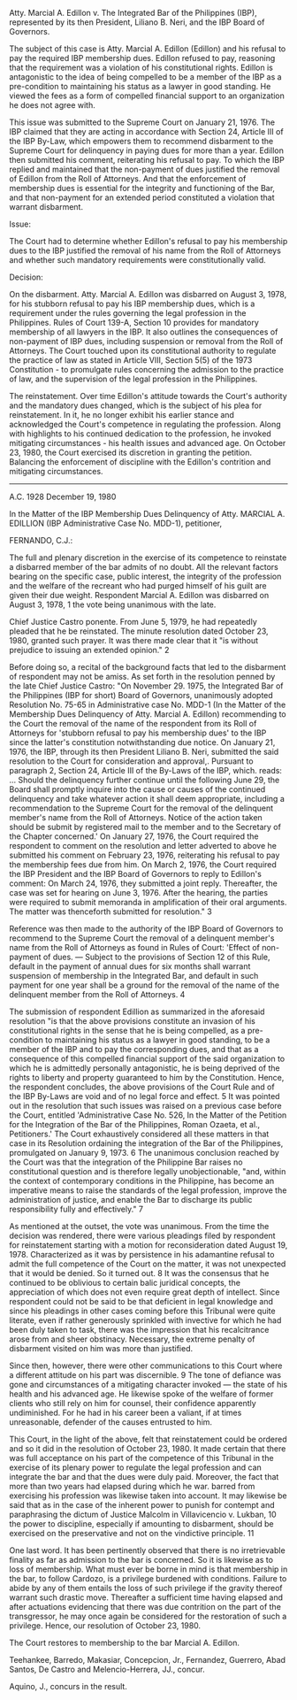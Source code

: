 Atty. Marcial A. Edillon
v.
The Integrated Bar of the Philippines (IBP), represented by its then President, Liliano B. Neri, and the IBP Board of Governors.

The subject of this case is  Atty. Marcial A. Edillon (Edillon) and his refusal to pay the required IBP membership dues. Edillon refused to pay, reasoning that the requirement was a violation of his constitutional rights. Edillon is antagonistic to the idea of being compelled to be a member of the IBP as a pre-condition to maintaining his status as a lawyer in good standing. He viewed the fees as a form of compelled financial support to an organization he does not agree with.

This issue was submitted to the Supreme Court on January 21, 1976. The IBP claimed that they are acting in accordance with Section 24, Article III of the IBP By-Law, which empowers them to recommend disbarment to the Supreme Court for delinquency in paying dues for more than a year. Edillon then submitted his comment, reiterating his refusal to pay. To which the IBP replied and maintained that the non-payment of dues justified the removal of Edillon from the Roll of Attorneys. And that the enforcement of membership dues is essential for the integrity and functioning of the Bar, and that non-payment for an extended period constituted a violation that warrant disbarment.

Issue:

The Court had to determine whether Edillon's refusal to pay his membership dues to the IBP justified the removal of his name from the Roll of Attorneys and whether such mandatory requirements were constitutionally valid.

Decision:

On the disbarment. Atty. Marcial A. Edillon was  disbarred on August 3, 1978, for his stubborn refusal to pay his IBP membership dues, which is a requirement under the rules governing the legal profession in the Philippines.  Rules of Court 139-A, Section 10 provides for mandatory membership of all lawyers in the IBP. It also outlines the consequences of non-payment of IBP dues, including suspension or removal from the Roll of Attorneys. The Court touched upon its constitutional authority  to regulate the practice of law as stated in Article VIII, Section 5(5) of the 1973 Constitution - to promulgate rules concerning the admission to the practice of law, and the supervision of the legal profession in the Philippines. 

The reinstatement. Over time Edillon's attitude towards the Court's authority and the mandatory dues changed, which is the subject of his plea for reinstatement. In it, he no longer exhibit his earlier stance and acknowledged the Court's competence in regulating the profession. Along with highlights to his continued dedication to the profession, he invoked mitigating circumstances - his health issues and advanced age.  On October 23, 1980, the Court exercised its discretion in granting the petition. Balancing the enforcement of discipline with the Edillon's contrition and mitigating circumstances.


---


A.C. 1928 December 19, 1980

  

In the Matter of the IBP Membership Dues Delinquency of Atty. MARCIAL A. EDILLION (IBP Administrative Case No. MDD-1), petitioner,

  

  

FERNANDO, C.J.:

  

The full and plenary discretion in the exercise of its competence to reinstate a disbarred member of the bar admits of no doubt. All the relevant factors bearing on the specific case, public interest, the integrity of the profession and the welfare of the recreant who had purged himself of his guilt are given their due weight. Respondent Marcial A. Edillon was disbarred on August 3, 1978, 1 the vote being unanimous with the late.

  

Chief Justice Castro ponente. From June 5, 1979, he had repeatedly pleaded that he be reinstated. The minute resolution dated October 23, 1980, granted such prayer. It was there made clear that it "is without prejudice to issuing an extended opinion." 2

  

Before doing so, a recital of the background facts that led to the disbarment of respondent may not be amiss. As set forth in the resolution penned by the late Chief Justice Castro: "On November 29. 1975, the Integrated Bar of the Philippines (IBP for short) Board of Governors, unanimously adopted Resolution No. 75-65 in Administrative case No. MDD-1 (In the Matter of the Membership Dues Delinquency of Atty. Marcial A. Edillon) recommending to the Court the removal of the name of the respondent from its Roll of Attorneys for 'stubborn refusal to pay his membership dues' to the IBP since the latter's constitution notwithstanding due notice. On January 21, 1976, the IBP, through its then President Liliano B. Neri, submitted the said resolution to the Court for consideration and approval,. Pursuant to paragraph 2, Section 24, Article III of the By-Laws of the IBP, which. reads: ... Should the delinquency further continue until the following June 29, the Board shall promptly inquire into the cause or causes of the continued delinquency and take whatever action it shall deem appropriate, including a recommendation to the Supreme Court for the removal of the delinquent member's name from the Roll of Attorneys. Notice of the action taken should be submit by registered mail to the member and to the Secretary of the Chapter concerned.' On January 27, 1976, the Court required the respondent to comment on the resolution and letter adverted to above he submitted his comment on February 23, 1976, reiterating his refusal to pay the membership fees due from him. On March 2, 1976, the Court required the IBP President and the IBP Board of Governors to reply to Edillon's comment: On March 24, 1976, they submitted a joint reply. Thereafter, the case was set for hearing on June 3, 1976. After the hearing, the parties were required to submit memoranda in amplification of their oral arguments. The matter was thenceforth submitted for resolution." 3

  

Reference was then made to the authority of the IBP Board of Governors to recommend to the Supreme Court the removal of a delinquent member's name from the Roll of Attorneys as found in Rules of Court: 'Effect of non-payment of dues. — Subject to the provisions of Section 12 of this Rule, default in the payment of annual dues for six months shall warrant suspension of membership in the Integrated Bar, and default in such payment for one year shall be a ground for the removal of the name of the delinquent member from the Roll of Attorneys. 4

  

The submission of respondent Edillion as summarized in the aforesaid resolution "is that the above provisions constitute an invasion of his constitutional rights in the sense that he is being compelled, as a pre-condition to maintaining his status as a lawyer in good standing, to be a member of the IBP and to pay the corresponding dues, and that as a consequence of this compelled financial support of the said organization to which he is admittedly personally antagonistic, he is being deprived of the rights to liberty and property guaranteed to him by the Constitution. Hence, the respondent concludes, the above provisions of the Court Rule and of the IBP By-Laws are void and of no legal force and effect. 5 It was pointed out in the resolution that such issues was raised on a previous case before the Court, entitled 'Administrative Case No. 526, In the Matter of the Petition for the Integration of the Bar of the Philippines, Roman Ozaeta, et al., Petitioners.' The Court exhaustively considered all these matters in that case in its Resolution ordaining the integration of the Bar of the Philippines, promulgated on January 9, 1973. 6 The unanimous conclusion reached by the Court was that the integration of the Philippine Bar raises no constitutional question and is therefore legally unobjectionable, "and, within the context of contemporary conditions in the Philippine, has become an imperative means to raise the standards of the legal profession, improve the administration of justice, and enable the Bar to discharge its public responsibility fully and effectively." 7

  

As mentioned at the outset, the vote was unanimous. From the time the decision was rendered, there were various pleadings filed by respondent for reinstatement starting with a motion for reconsideration dated August 19, 1978. Characterized as it was by persistence in his adamantine refusal to admit the full competence of the Court on the matter, it was not unexpected that it would be denied. So it turned out. 8 It was the consensus that he continued to be oblivious to certain balic juridical concepts, the appreciation of which does not even require great depth of intellect. Since respondent could not be said to be that deficient in legal knowledge and since his pleadings in other cases coming before this Tribunal were quite literate, even if rather generously sprinkled with invective for which he had been duly taken to task, there was the impression that his recalcitrance arose from and sheer obstinacy. Necessary, the extreme penalty of disbarment visited on him was more than justified.

  

Since then, however, there were other communications to this Court where a different attitude on his part was discernible. 9 The tone of defiance was gone and circumstances of a mitigating character invoked — the state of his health and his advanced age. He likewise spoke of the welfare of former clients who still rely on him for counsel, their confidence apparently undiminished. For he had in his career been a valiant, if at times unreasonable, defender of the causes entrusted to him.

  

This Court, in the light of the above, felt that reinstatement could be ordered and so it did in the resolution of October 23, 1980. It made certain that there was full acceptance on his part of the competence of this Tribunal in the exercise of its plenary power to regulate the legal profession and can integrate the bar and that the dues were duly paid. Moreover, the fact that more than two years had elapsed during which he war. barred from exercising his profession was likewise taken into account. It may likewise be said that as in the case of the inherent power to punish for contempt and paraphrasing the dictum of Justice Malcolm in Villavicencio v. Lukban, 10 the power to discipline, especially if amounting to disbarment, should be exercised on the preservative and not on the vindictive principle. 11

  

One last word. It has been pertinently observed that there is no irretrievable finality as far as admission to the bar is concerned. So it is likewise as to loss of membership. What must ever be borne in mind is that membership in the bar, to follow Cardozo, is a privilege burdened with conditions. Failure to abide by any of them entails the loss of such privilege if the gravity thereof warrant such drastic move. Thereafter a sufficient time having elapsed and after actuations evidencing that there was due contrition on the part of the transgressor, he may once again be considered for the restoration of such a privilege. Hence, our resolution of October 23, 1980.

  

The Court restores to membership to the bar Marcial A. Edillon.

  

Teehankee, Barredo, Makasiar, Concepcion, Jr., Fernandez, Guerrero, Abad Santos, De Castro and Melencio-Herrera, JJ., concur.

  

Aquino, J., concurs in the result.